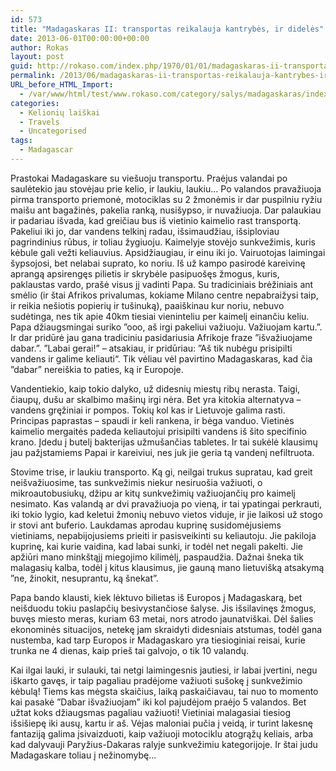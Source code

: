 ```yaml
---
id: 573
title: "Madagaskaras II: transportas reikalauja kantrybės, ir didelės"
date: 2013-06-01T00:00:00+00:00
author: Rokas
layout: post
guid: http://rokaso.com/index.php/1970/01/01/madagaskaras-ii-transportas-reikalauja-kantrybes-ir-dideles/
permalink: /2013/06/madagaskaras-ii-transportas-reikalauja-kantrybes-ir-dideles/
URL_before_HTML_Import:
  - /var/www/html/test/www.rokaso.com/category/salys/madagaskaras/index.html
categories:
  - Kelionių laiškai
  - Travels
  - Uncategorised
tags:
  - Madagascar
---
```


  <p>
    Prastokai Madagaskare su viešuoju transportu. Praėjus valandai po saulėtekio jau stovėjau prie kelio, ir laukiu, laukiu… Po valandos pravažiuoja pirma transporto priemonė, motociklas su 2 žmonėmis ir dar puspilniu ryžiu maišu ant bagažinės, pakelia ranką, nusišypso, ir nuvažiuoja. Dar palaukiau ir padariau išvada, kad greičiau bus iš vietinio kaimelio rast transportą. Pakeliui iki jo, dar vandens telkinį radau, išsimaudžiau, išsiploviau pagrindinius rūbus, ir toliau žygiuoju. Kaimelyje stovėjo sunkvežimis, kuris kėbule gali vežti keliauvius. Apsidžiaugiau, ir einu iki jo. Vairuotojas laimingai šypsojosi, bet nelabai suprato, ko noriu. Iš už kampo pasirodė kareivinę aprangą apsirengęs pilietis ir skrybėle pasipuošęs žmogus, kuris, paklaustas vardo, prašė visus jį vadinti Papa. Su tradiciniais brėžiniais ant smėlio (ir štai Afrikos privalumas, kokiame Milano centre nepabraižysi taip, ir reikia nešiotis popierių ir tušinuką), paaiškinau kur noriu, nebuvo sudėtinga, nes tik apie 40km tiesiai vieninteliu per kaimelį einančiu keliu. Papa džiaugsmingai suriko ”ooo, aš irgi pakeliui važiuoju. Važiuojam kartu.”. Ir dar pridūrė jau gana tradiciniu pasidariusia Afrikoje fraze ”išvažiuojame dabar.”. ”Labai gerai!” – atsakiau, ir pridūriau: ”Aš tik nubėgu prisipilti vandens ir galime keliauti“. Tik vėliau vėl pavirtino Madagaskaras, kad čia ”dabar” nereiškia to paties, ką ir Europoje.
  </p>
  
  <p>
    Vandentiekio, kaip tokio dalyko, už didesnių miestų ribų nerasta. Taigi, čiaupų, dušu ar skalbimo mašinų irgi nėra. Bet yra kitokia alternatyva – vandens gręžiniai ir pompos. Tokių kol kas ir Lietuvoje galima rasti. Principas paprastas – spaudi ir keli rankena, ir bėga vanduo. Vietinės kaimelio mergaitės padeda keliautojui prisipilti vandens iš šito specifinio krano. Įdedu į butelį bakterijas užmušančias tabletes. Ir tai sukėlė klausimų jau pažįstamiems Papai ir kareiviui, nes juk jie geria tą vandenį nefiltruota.
  </p>
  
  <p>
    Stovime trise, ir laukiu transporto. Ką gi, neilgai trukus supratau, kad greit neišvažiuosime, tas sunkvežimis niekur nesiruošia važiuoti, o mikroautobusiukų, džipu ar kitų sunkvežimių važiuojančių pro kaimelį nesimato. Kas valandą ar dvi pravažiuoja po vieną, ir tai ypatingai perkrauti, iki tokio lygio, kad keletui žmonių nebuvo vietos viduje, ir jie laikosi už stogo ir stovi ant buferio.
 Laukdamas aprodau kuprinę susidomėjusiems vietiniams, nepabijojusiems prieiti ir pasisveikinti su keliautoju. Jie pakiloja kuprinę, kai kurie vaidina, kad labai sunki, ir todėl net negali pakelti. Jie apžiūri mano minkštąjį miegojimo kilimėlį, paspaudžia. Dažnai šneka tik malagasių kalba, todėl į kitus klausimus, jie gauną mano lietuvišką atsakymą ”ne, žinokit, nesuprantu, ką šnekat”.
  </p>
  
  <p>
    Papa bando klausti, kiek lėktuvo bilietas iš Europos į Madagaskarą, bet neišduodu tokiu paslapčių besivystančiose šalyse. Jis išsilavinęs žmogus, buvęs miesto meras, kuriam 63 metai, nors atrodo jaunatviškai. Dėl šalies ekonominės situacijos, netekę jam skraidyti didesniais atstumas, todėl gana nustemba, kad tarp Europos ir Madagaskaro yra tiesioginiai reisai, kurie trunka ne 4 dienas, kaip prieš tai galvojo, o tik 10 valandų.
  </p>
  
  <p>
    Kai ilgai lauki, ir sulauki, tai netgi laimingesnis jautiesi, ir labai įvertini, negu iškarto gavęs, ir taip pagaliau pradėjome važiuoti sušokę į sunkvežimio kėbulą! Tiems kas mėgsta skaičius, laiką paskaičiavau, tai nuo to momento kai pasakė ”Dabar išvažiuojam” iki kol pajudėjom praėjo 5 valandos. Bet užtat koks džiaugsmas pagaliau važiuoti! Vietiniai malagasiai tiesiog išsišiepę iki ausų, kartu ir aš. Vėjas maloniai pučia į veidą, ir turint lakesnę fantaziją galima įsivaizduoti, kaip važiuoji motociklu atogrąžų keliais, arba kad dalyvauji Paryžius-Dakaras ralyje sunkvežimiu kategorijoje. Ir štai judu Madagaskare toliau į nežinomybę…
  </p>
